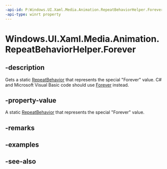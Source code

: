 ```yaml
---
-api-id: P:Windows.UI.Xaml.Media.Animation.RepeatBehaviorHelper.Forever
-api-type: winrt property
---
```


<!-- Property syntax
public Windows.UI.Xaml.Media.Animation.RepeatBehavior Forever { get; }
-->

# Windows.UI.Xaml.Media.Animation.RepeatBehaviorHelper.Forever

## -description
Gets a static [RepeatBehavior](repeatbehavior.md) that represents the special "Forever" value. C# and Microsoft Visual Basic code should use [Forever](/dotnet/api/windows.ui.xaml.media.animation.repeatbehavior.forever) instead.



## -property-value
A static [RepeatBehavior](repeatbehavior.md) that represents the special "Forever" value.

## -remarks

## -examples

## -see-also
